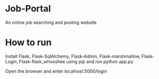 # Job-Portal
An online job searching and posting website

# How to run
Install Flask, Flask-SqlAlchemy, Flask-Admin, Flask-marshmallow, Flask-Login, Flask-flask_whooshee using pip
and run python app.py

Open the browser and enter localhost:5000/login

